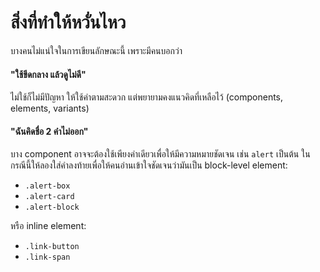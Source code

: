 # สิ่งที่ทำให้หวั่นไหว

บางคนไม่แน่ใจในการเขียนลักษณะนี้ เพราะมีคนบอกว่า

#### "ใช้ขีดกลาง แล้วดูไม่ดี"

ไม่ใช้ก็ไม่มีปัญหา ให้ใช้คำตามสะดวก แต่พยายามคงแนวคิดที่เหลือไว้ (components, elements, variants)

#### "ฉันคิดชื่อ 2 คำไม่ออก"

บาง component อาจจะต้องใช้เพียงคำเดียวเพื่อให้มีความหมายชัดเจน เช่น `alert` เป็นต้น ในกรณีนี้ให้ลองใส่คำลงท้ายเพื่อให้คนอ่านเข้าใจชัดเจนว่ามันเป็น block-level element:

  * `.alert-box`
  * `.alert-card`
  * `.alert-block`

หรือ inline element:

  * `.link-button`
  * `.link-span`
